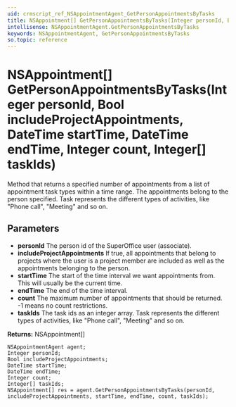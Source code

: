 ```yaml
---
uid: crmscript_ref_NSAppointmentAgent_GetPersonAppointmentsByTasks
title: NSAppointment[] GetPersonAppointmentsByTasks(Integer personId, Bool includeProjectAppointments, DateTime startTime, DateTime endTime, Integer count, Integer[] taskIds)
intellisense: NSAppointmentAgent.GetPersonAppointmentsByTasks
keywords: NSAppointmentAgent, GetPersonAppointmentsByTasks
so.topic: reference
---
```


# NSAppointment[] GetPersonAppointmentsByTasks(Integer personId, Bool includeProjectAppointments, DateTime startTime, DateTime endTime, Integer count, Integer[] taskIds)

Method that returns a specified number of appointments from a list of appointment task types within a time range. The appointments belong to the person specified.  Task represents the different types of activities, like "Phone call", "Meeting" and so on.

## Parameters

* **personId** The person id of the SuperOffice user (associate).
* **includeProjectAppointments** If true, all appointments that belong to projects where the user is a project member are included as well as the appointments belonging to the person.
* **startTime** The start of the time interval we want appointments from. This will usually be the current time.
* **endTime** The end of the time interval.
* **count** The maximum number of appointments that should be returned. -1 means no count restrictions.
* **taskIds** The task ids as an integer array. Task represents the different types of activities, like "Phone call", "Meeting" and so on.

**Returns:** NSAppointment[]

```crmscript
NSAppointmentAgent agent;
Integer personId;
Bool includeProjectAppointments;
DateTime startTime;
DateTime endTime;
Integer count;
Integer[] taskIds;
NSAppointment[] res = agent.GetPersonAppointmentsByTasks(personId, includeProjectAppointments, startTime, endTime, count, taskIds);
```

